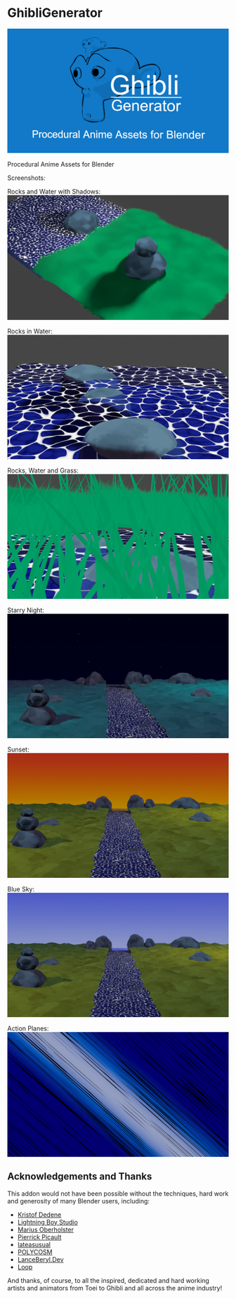 # GhibliGenerator
![GhibliGenerator](/screenshots/GhibliGenerator.PNG)

Procedural Anime Assets for Blender

Screenshots:

Rocks and Water with Shadows:
![2WayShadow](/screenshots/2WayShadow.PNG)

Rocks in Water:
![RocksWaterShadow](/screenshots/RocksWaterShadow.PNG)

Rocks, Water and Grass:
![Rocks Water Grass](/screenshots/ThroughGrass.PNG)

Starry Night:
![StarryNight](/screenshots/StarryNight.PNG)

Sunset:
![Sunset](/screenshots/Sunset.PNG)

Blue Sky:
![BlueSky](/screenshots/BlueSky.PNG)

Action Planes:
![Action Planes](/screenshots/ActionPlanes.png)

## Acknowledgements and Thanks
This addon would not have been possible without the techniques, hard work and generosity of many Blender users, including:

- [Kristof Dedene](https://www.youtube.com/channel/UCAcXkKCYidxGU-VIA5z-ZzQ)
- [Lightning Boy Studio](https://www.youtube.com/c/LightningBoyStudio)
- [Marius Oberholster](https://www.youtube.com/c/MariusOberholster)
- [Pierrick Picault](https://www.youtube.com/c/PierrickPicaut_P2DESIGN)
- [lateasusual](https://twitter.com/lateasusual_)
- [POLYCOSM](https://www.youtube.com/c/POLYCOSM)
- [LanceBeryl.Dev](https://www.youtube.com/c/LanceBerylDev)
- [Loop](https://www.youtube.com/channel/UChS_1gry7bQeIbdHVSRqMAw)

And thanks, of course, to all the inspired, dedicated and hard working artists and animators from Toei to Ghibli and all across the anime industry!
